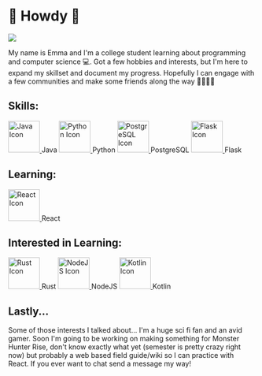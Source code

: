 # 🍙 Howdy 🍙
<IMG SRC="https://images.boredomfiles.com/wp-content/uploads/2015/12/02-raccoon-steals-carpet-gif.gif">


My name is Emma and I'm a college student learning about programming and computer science 💻. Got a few hobbies and interests, but I'm here to expand my skillset and document my progress. Hopefully I can engage with a few communities and make some friends along the way 🦝🤝👩‍💻

  
## Skills: 

  
  <a href="http://www.google.com" class="image">
  <img src="https://cdn4.iconfinder.com/data/icons/logos-and-brands/512/181_Java_logo_logos-512.png" 
        alt="Java Icon"
        width=64
        height=64/>
  </a> Java
  <a href="http://www.google.com" class="image">
  <img src="https://cdn4.iconfinder.com/data/icons/logos-and-brands/512/267_Python_logo-1024.png" 
        alt="Python Icon"
        width=64
        height=64/>
  </a> Python
  <a href="http://www.google.com" class="image">
  <img src="https://upload.wikimedia.org/wikipedia/commons/thumb/2/29/Postgresql_elephant.svg/1200px-Postgresql_elephant.svg.png" 
        alt="PostgreSQL Icon"
        width=64
        height=64/>
  </a> PostgreSQL
  <a href="http://www.google.com" class="image">
  <img src="https://cdn4.iconfinder.com/data/icons/logos-brands-5/24/flask-512.png" 
        alt="Flask Icon"
        width=64
        height=64/>
  </a> Flask

  
## Learning: 

  
<a href="http://www.google.com" class="image">
<img src="https://cdn0.iconfinder.com/data/icons/logos-brands-in-colors/128/react_color-512.png" 
      alt="React Icon"
      width=64
      height=64/>
</a> React
  

## Interested in Learning: 


<a href="http://www.google.com" class="image">
<img src="https://cdn4.iconfinder.com/data/icons/logos-brands-5/24/rust-512.png" 
      alt="Rust Icon"
      width=64
      height=64/>
</a> Rust
<a href="http://www.google.com" class="image">
<img src="https://cdn4.iconfinder.com/data/icons/logos-and-brands/512/233_Node_Js_logo-1024.png" 
      alt="NodeJS Icon"
      width=64
      height=64/>
</a> NodeJS
<a href="http://www.google.com" class="image">
<img src="https://blog.gikken.co/content/images/2020/03/1200px-Kotlin-logo.svg-2.png" 
      alt="Kotlin Icon"
      width=64
      height=64/>
</a> Kotlin


## Lastly...

  
Some of those interests I talked about... I'm a huge sci fi fan and an avid gamer. Soon I'm going to
be working on making something for Monster Hunter Rise, don't know exactly what yet (semester is pretty crazy right now) but probably
a web based field guide/wiki so I can practice with React. If you ever want to chat send a message my way!
